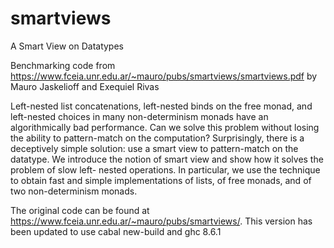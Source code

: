 # smartviews
A Smart View on Datatypes

Benchmarking code from https://www.fceia.unr.edu.ar/~mauro/pubs/smartviews/smartviews.pdf by Mauro Jaskelioff and Exequiel Rivas

Left-nested list concatenations, left-nested binds on the free monad, and left-nested choices in many non-determinism monads have an algorithmically bad performance. Can we solve this problem without losing the ability to pattern-match on the computation? Surprisingly, there is a deceptively simple solution: use a smart view to pattern-match on the datatype. We introduce the notion of smart view and show how it solves the problem of slow left- nested operations. In particular, we use the technique to obtain fast and simple implementations of lists, of free monads, and of two non-determinism monads.

The original code can be found at https://www.fceia.unr.edu.ar/~mauro/pubs/smartviews/. This version has been updated to use cabal new-build and ghc 8.6.1
